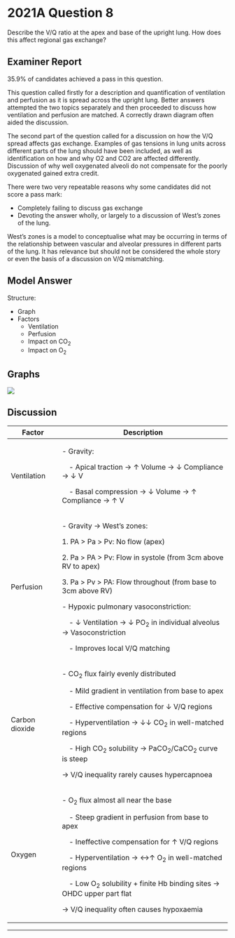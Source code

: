 # 2021A Question 8
Describe the V/Q ratio at the apex and base of the upright lung. How does this affect regional gas exchange?



## Examiner Report
35.9% of candidates achieved a pass in this question.


This question called firstly for a description and quantification of ventilation and perfusion as it is spread across the upright lung. Better answers attempted the two topics separately and then proceeded to discuss how ventilation and perfusion are matched. A correctly drawn diagram often aided the discussion.


The second part of the question called for a discussion on how the V/Q spread affects gas exchange. Examples of gas tensions in lung units across different parts of the lung should have been included, as well as identification on how and why O2 and CO2 are affected differently. Discussion of why well oxygenated alveoli do not compensate for the poorly oxygenated gained extra credit.


There were two very repeatable reasons why some candidates did not score a pass mark:
* Completely failing to discuss gas exchange
* Devoting the answer wholly, or largely to a discussion of West’s zones of the lung.


West’s zones is a model to conceptualise what may be occurring in terms of the relationship between vascular and alveolar pressures in different parts of the lung. It has relevance but should not be considered the whole story or even the basis of a discussion on V/Q mismatching.

## Model Answer
Structure:
* Graph
* Factors
    * Ventilation
    * Perfusion
    * Impact on CO<sub>2</sub>
    * Impact on O<sub>2</sub>


## Graphs
<img src="\resources\regional-ventilation-and-perfusion.svg">


## Discussion

|Factor|Description|
| -- | -- |
|Ventilation|<p>- Gravity:</p><p>&emsp;- Apical traction → ↑ Volume → ↓ Compliance → ↓ V</p><p>&emsp;- Basal compression → ↓ Volume → ↑ Compliance → ↑ V</p>|
|Perfusion|<p>- Gravity → West’s zones:</p><p>1. PA > Pa > Pv: No flow (apex)</p><p>2. Pa > PA > Pv: Flow in systole (from 3cm above RV to apex)</p><p>3. Pa > Pv > PA: Flow throughout (from base to 3cm above RV)</p><p>- Hypoxic pulmonary vasoconstriction:</p><p>&emsp;- ↓ Ventilation → ↓ PO<sub>2</sub> in individual alveolus → Vasoconstriction</p><p>&emsp;- Improves local V/Q matching</p>|
|Carbon dioxide|<p>- CO<sub>2</sub> flux fairly evenly distributed</p><p>&emsp;- Mild gradient in ventilation from base to apex</p><p>&emsp;- Effective compensation for ↓ V/Q regions</p><p>&emsp;- Hyperventilation → ↓↓ CO<sub>2</sub> in well-matched regions</p><p>&emsp;- High CO<sub>2</sub> solubility → PaCO<sub>2</sub>/CaCO<sub>2</sub> curve is steep</p><p>→ V/Q inequality rarely causes hypercapnoea</p>|
|Oxygen|<p>- O<sub>2</sub> flux almost all near the base</p><p>&emsp;- Steep gradient in perfusion from base to apex</p><p>&emsp;- Ineffective compensation for ↑ V/Q regions</p><p>&emsp;- Hyperventilation → ↔↑ O<sub>2</sub> in well-matched regions</p><p>&emsp;- Low O<sub>2</sub> solubility + finite Hb binding sites → OHDC upper part flat</p><p>→ V/Q inequality often causes hypoxaemia</p>|


--- 

 